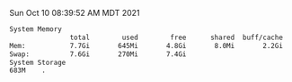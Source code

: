 Sun Oct 10 08:39:52 AM MDT 2021
```bash
System Memory
               total        used        free      shared  buff/cache   available
Mem:           7.7Gi       645Mi       4.8Gi       8.0Mi       2.2Gi       6.7Gi
Swap:          7.6Gi       270Mi       7.4Gi
System Storage
683M	.
```
```bash
